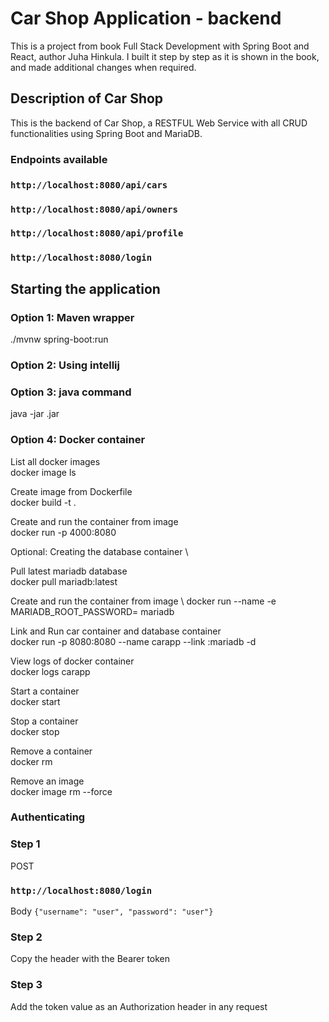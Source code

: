 # Car Shop Application - backend

This is a project from book Full Stack Development with Spring Boot and React, author Juha Hinkula. 
I built it step by step as it is shown in the book, and made additional changes when required.


## Description of Car Shop

This is the backend of Car Shop, a RESTFUL Web Service with all CRUD functionalities using 
Spring Boot and MariaDB.

### Endpoints available

### `http://localhost:8080/api/cars`
### `http://localhost:8080/api/owners`
### `http://localhost:8080/api/profile`
### `http://localhost:8080/login`
        

## Starting the application

### Option 1: Maven wrapper
./mvnw spring-boot:run

### Option 2: Using intellij

### Option 3: java command
java -jar <FILE>.jar

### Option 4: Docker container

List all docker images \
docker image ls

Create image from Dockerfile \
docker build -t <image-name> .

Create and run the container from image \
docker run -p 4000:8080 <image-name>

Optional: Creating the database container \

Pull latest mariadb database \
docker pull mariadb:latest

Create and run the container from image \ 
docker run --name <container-name> -e MARIADB_ROOT_PASSWORD=<password> mariadb

Link and Run car container and database container \
docker run -p 8080:8080 --name carapp --link <db-container-name>:mariadb -d <app-container-name>

View logs of docker container \
docker logs carapp

Start a container \
docker <container> start

Stop a container \
docker <container> stop


Remove a container \
docker rm <container-name>

Remove an image \
docker image rm <image-name> --force

### Authenticating

### Step 1
POST
### `http://localhost:8080/login`

Body
`{"username": "user", "password": "user"}`

### Step 2
Copy the header with the Bearer token 

### Step 3
Add the token value as an Authorization header in any request


